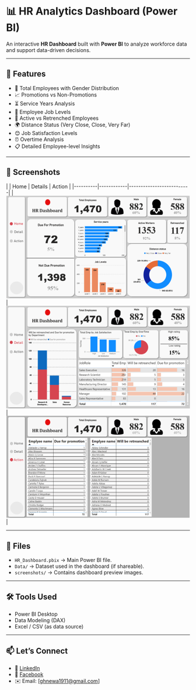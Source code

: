
# 📊 HR Analytics Dashboard (Power BI)

An interactive **HR Dashboard** built with **Power BI** to analyze workforce data and support data-driven decisions.  

---

## 🚀 Features
- 👥 Total Employees with Gender Distribution  
- 📈 Promotions vs Non-Promotions  
- ⏳ Service Years Analysis  
- 🏢 Employee Job Levels  
- 🔄 Active vs Retrenched Employees  
- 🌍 Distance Status (Very Close, Close, Very Far)  
- 😊 Job Satisfaction Levels  
- ⏰ Overtime Analysis  
- 📋 Detailed Employee-level Insights  

---

## 📸 Screenshots
| | Home | Details | Action |
|----------|------------|--------------------------|
| ![](screenshots/Home.png) | ![](screenshots/Details.png) | ![](screenshots/Action.png) |

---

## 📂 Files
- `HR_Dashboard.pbix` → Main Power BI file.  
- `Data/` → Dataset used in the dashboard (if shareable).  
- `screenshots/` → Contains dashboard preview images.  

---

## 🛠️ Tools Used
- Power BI Desktop  
- Data Modeling (DAX)  
- Excel / CSV (as data source)  

---

## 📫 Let’s Connect
- 💼 [LinkedIn](https://www.linkedin.com/in/ahmedghoonim)  
- 📘 [Facebook](https://www.facebook.com/share/19JWnRjSrQ/)  
- ✉️ Email: [ghnewa1911@gmail.com]  
